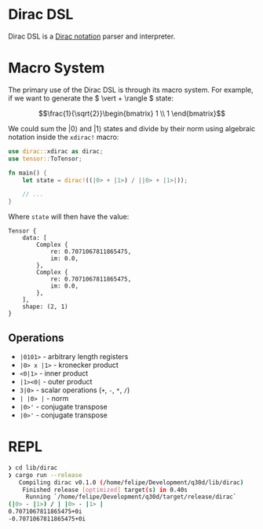 # Dirac DSL

Dirac DSL is a [Dirac notation][dirac-notation] parser and interpreter.

# Macro System

The primary use of the Dirac DSL is through its macro system. For example, if we
want to generate the $ \vert + \rangle $ state:

$$\frac{1}{\sqrt{2}}\begin{bmatrix} 1 \\ 1 \end{bmatrix}$$

We could sum the $\vert 0 \rangle$ and $\vert 1 \rangle$ states and divide by their norm using algebraic notation inside the `xdirac!` macro:

```rust
use dirac::xdirac as dirac;
use tensor::ToTensor;

fn main() {
    let state = dirac!((|0> + |1>) / ||0> + |1>|));

    // ...
}
```

Where `state` will then have the value:

    Tensor {
        data: [
            Complex {
                re: 0.7071067811865475,
                im: 0.0,
            },
            Complex {
                re: 0.7071067811865475,
                im: 0.0,
            },
        ],
        shape: (2, 1)
    }
    
## Operations

- `|0101>` - arbitrary length registers
- `|0> x |1>` - kronecker product
- `<0|1>` - inner product
- `|1><0|` - outer product
- `3|0>` - scalar operations (`+`, `-`, `*`, `/`)
- `| |0> |` - norm
- `|0>'` - conjugate transpose 
- `|0>'` - conjugate transpose 

# REPL

``` sh
❯ cd lib/dirac
❯ cargo run --release
   Compiling dirac v0.1.0 (/home/felipe/Development/q30d/lib/dirac)
    Finished release [optimized] target(s) in 0.40s
     Running `/home/felipe/Development/q30d/target/release/dirac`
(|0> - |1>) / | |0> - |1> | 
0.7071067811865475+0i
-0.7071067811865475+0i
```

[dirac-notation]: https://en.wikipedia.org/wiki/Dirac_notation
